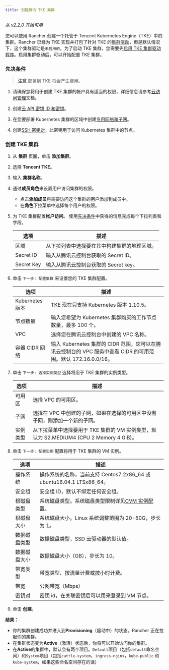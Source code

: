 ```yaml
---
title: 创建腾讯 TKE 集群
---
```


_从 v2.2.0 开始可用_

您可以使用 Rancher 创建一个托管于 Tencent Kubernetes Engine（TKE）中的集群。Rancher 已经为 TKE 实现并打包了针对 TKE 的[集群驱动](/docs/admin-settings/drivers/cluster-drivers/_index)，但是默认情况下，这个集群驱动是`未启用的`。为了启动 TKE 集群，您需要先[启用 TKE 集群驱动程序](/docs/admin-settings/drivers/cluster-drivers/_index)。启用集群驱动后，可以开始配置 TKE 集群。

### 先决条件

> **注意**
> 部署到 TKE 将会产生费用。

1. 请确保您将用于创建 TKE 集群的帐户具有适当的权限，详细信息请参考[云访问管理](https://intl.cloud.tencent.com/document/product/598/10600)文档。

1. 创建[云 API 密钥 ID 和密钥](https://console.cloud.tencent.com/capi)。

1. 在您要部署 Kubernetes 集群的区域中创建[专用网络和子网](https://intl.cloud.tencent.com/document/product/215/4927)。

1. 创建[SSH 密钥对](https://intl.cloud.tencent.com/document/product/213/6092)，此密钥用于访问 Kubernetes 集群中的节点。

### 创建 TKE 集群

1. 从 **集群** 页面，单击 **添加集群**。

1. 选择 **Tencent TKE**。

1. 输入 **集群名称**。

1. 通过**成员角色**来设置用户访问集群的权限。

   - 点击**添加成员**将需要访问这个集群的用户添加到成员中。
   - 在**角色**下拉菜单中选择每个用户的权限。

1. 为 TKE 集群配置**帐户访问**。 使用[先决条件](#先决条件)中获得的信息完成每个下拉列表和字段。

   | 选项       | 描述                                         |
   | ---------- | -------------------------------------------- |
   | 区域       | 从下拉列表中选择要在其中构建集群的地理区域。 |
   | Secret ID  | 输入从腾讯云控制台获取的 Secret ID。         |
   | Secret Key | 输入从腾讯云控制台获取的 Secret key。        |

1. 单击 `下一步: 配置集群` 来设置您的 TKE 集群配置。

   | 选项            | 描述                                                                                                          |
   | --------------- | ------------------------------------------------------------------------------------------------------------- |
   | Kubernetes 版本 | TKE 现在只支持 Kubernetes 版本 1.10.5。                                                                       |
   | 节点数量        | 输入您希望为 Kubernetes 集群购买的工作节点数量，最多 100 个。                                                 |
   | VPC             | 选择您在腾讯云控制台中创建的 VPC 名称。                                                                       |
   | 容器 CIDR 网络  | 输入 Kubernetes 集群的 CIDR 范围，您可以在腾讯云控制台的 VPC 服务中查看 CIDR 的可用范围。默认 172.16.0.0/16。 |

1. 单击 `下一步: 选择实例类型` 选择将用于 TKE 集群的实例类型。

   | 选项     | 描述                                                                                    |
   | -------- | --------------------------------------------------------------------------------------- |
   | 可用区   | 选择 VPC 的可用区。                                                                     |
   | 子网     | 选择在 VPC 中创建的子网，如果在选择的可用区中没有子网，则添加一个新的子网。             |
   | 实例类型 | 从下拉菜单中选择要用于 TKE 集群的 VM 实例类型，默认为 S2.MEDIUM4 (CPU 2 Memory 4 GiB)。 |

1. 单击 `下一步: 配置实例` 配置将用于 TKE 集群的 VM 实例。

   | 选项         | 描述                                                                                                     |
   | ------------ | -------------------------------------------------------------------------------------------------------- |
   | 操作系统     | 操作系统的名称，当前支持 Centos7.2x86_64 或 ubuntu16.04.1 LTSx86_64。                                    |
   | 安全组       | 安全组 ID，默认不绑定任何安全组。                                                                        |
   | 根磁盘类型   | 系统磁盘类型。系统磁盘类型限制详见[CVM 实例配置](https://cloud.tencent.com/document/product/213/11518)。 |
   | 根磁盘大小   | 系统磁盘大小。Linux 系统调整范围为 20-50G，步长为 1。                                                    |
   | 数据磁盘类型 | 数据磁盘类型，SSD 云驱动器的默认值。                                                                     |
   | 数据磁盘大小 | 数据磁盘大小（GB），步长为 10。                                                                          |
   | 带宽类型     | 带宽类型、按流量计费或按小时计费。                                                                       |
   | 带宽         | 公网带宽（Mbps）                                                                                         |
   | 密钥对       | 密钥 id，在关联密钥后可以用来登录到 VM 节点。                                                            |

1. 单击 **创建**。

**结果：**

- 你的集群创建成功并进入到**Provisioning**（启动中）的状态。Rancher 正在拉起你的集群。
- 在集群状态变为**Active**（激活）状态后，你将可以开始访问你的集群。
- 在**Active**的集群中，默认会有两个项目。`Default`项目（包括`default`命名空间）和`System`项目（包括`cattle-system`，`ingress-nginx`，`kube-public` 和 `kube-system`，如果这些命名空间存在的话）
